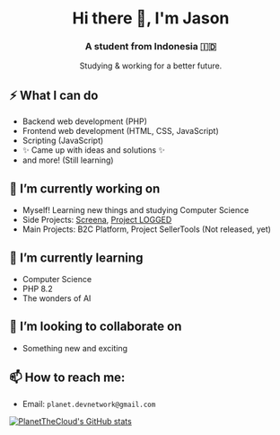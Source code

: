 <h1 align="center">Hi there 👋, I'm Jason</h1>
<h3 align="center">A student from Indonesia 🇮🇩</h3>
<p align="center">Studying & working for a better future.</p>

## ⚡ What I can do
- Backend web development (PHP)
- Frontend web development (HTML, CSS, JavaScript)
- Scripting (JavaScript)
- ✨ Came up with ideas and solutions ✨
- and more! (Still learning)

## 🔭 I’m currently working on
- Myself! Learning new things and studying Computer Science
- Side Projects: [Screena](https://screena.xyz/), [Project LOGGED](https://github.com/PlanetTheCloud/project-logged)
- Main Projects: B2C Platform, Project SellerTools (Not released, yet)

## 🌱 I’m currently learning
- Computer Science
- PHP 8.2
- The wonders of AI

## 👯 I’m looking to collaborate on
- Something new and exciting

## 📫 How to reach me:
- Email: `planet.devnetwork@gmail.com`

[![PlanetTheCloud's GitHub stats](https://github-readme-stats.vercel.app/api?username=PlanetTheCloud&show_icons=true&theme=radical)](https://github.com/anuraghazra/github-readme-stats)
